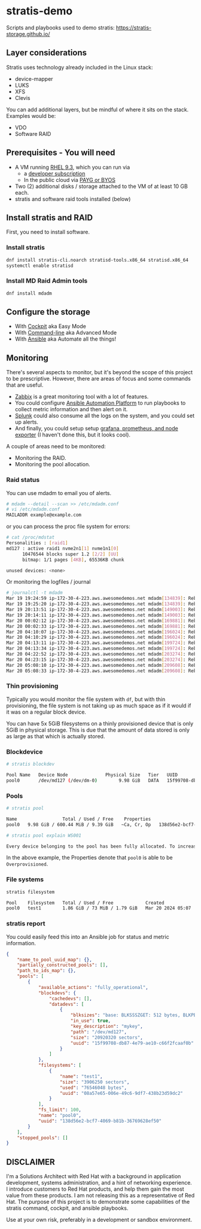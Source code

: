 # stratis-demo
Scripts and playbooks used to demo stratis: https://stratis-storage.github.io/

## Layer considerations

Stratis uses technology already included in the Linux stack:

* device-mapper
* LUKS
* XFS
* Clevis

You can add additional layers, but be mindful of where it sits on the stack. Examples would be:

* VDO
* Software RAID

## Prerequisites - You will need

* A VM running [RHEL 9.3][rhel], which you can run via
    * a [developer subscription][rhel-dev]
    * In the public cloud via [PAYG or BYOS][ccsp]
* Two (2) additional disks / storage attached to the VM of at least 10 GB each.
* stratis and software raid tools installed (below)

[rhel]: https://www.redhat.com/en/technologies/linux-platforms/enterprise-linux
[rhel-dev]: https://developers.redhat.com/articles/faqs-no-cost-red-hat-enterprise-linux
[ccsp]: https://www.redhat.com/en/blog/how-deploy-red-hat-enterprise-linux-cloud

## Install stratis and RAID

First, you need to install software.

### Install stratis

```bash
dnf install stratis-cli.noarch stratisd-tools.x86_64 stratisd.x86_64
systemctl enable stratisd
```

### Install MD Raid Admin tools
```bash
dnf install mdadm
```

## Configure the storage

* With [Cockpit](/Configure_Cockpit.md) aka Easy Mode
* With [Command-line](/Configure_Command.md) aka Advanced Mode
* With [Ansible](/Configure_Ansible.md) aka Automate all the things!

## Monitoring

There's several aspects to monitor, but it's beyond the scope of this project
to be prescriptive. However, there are areas of focus and some commands that
are useful.

* [Zabbix][zabbix] is a great monitoring tool with a lot of features.
* You could configure [Ansible Automation Platform][aap] to run playbooks to collect metric information and then alert on it.
* [Splunk][splunk] could also consume all the logs on the system, and you could set up alerts.
* And finally, you could setup setup [grafana, prometheus, and node exporter][grafana] (I haven't done this, but it looks cool).

[zabbix]: https://www.zabbix.com/index
[aap]: https://www.redhat.com/en/technologies/management/ansible
[splunk]: https://www.splunk.com/
[grafana]: https://grafana.com/docs/grafana-cloud/send-data/metrics/metrics-prometheus/prometheus-config-examples/noagent_linuxnode/

A couple of areas need to be monitored:

* Monitoring the RAID.
* Monitoring the pool allocation.

### Raid status

You can use mdadm to email you of alerts.

```bash
# mdadm --detail --scan >> /etc/mdadm.conf
# vi /etc/mdadm.conf
MAILADDR example@example.com
```

or you can process the proc file system for errors:

```bash
# cat /proc/mdstat
Personalities : [raid1]
md127 : active raid1 nvme2n1[1] nvme1n1[0]
      10476544 blocks super 1.2 [2/2] [UU]
      bitmap: 1/1 pages [4KB], 65536KB chunk

unused devices: <none>
```

Or monitoring the logfiles / journal

```bash
# journalctl -t mdadm
Mar 19 19:24:59 ip-172-30-4-223.aws.awesomedemos.net mdadm[134839]: Rebuild74 event detected on md device /dev/md/raid0
Mar 19 19:25:20 ip-172-30-4-223.aws.awesomedemos.net mdadm[134839]: RebuildFinished event detected on md device /dev/md/raid0
Mar 19 20:13:51 ip-172-30-4-223.aws.awesomedemos.net mdadm[149003]: Rebuild74 event detected on md device /dev/md/raid0
Mar 19 20:14:11 ip-172-30-4-223.aws.awesomedemos.net mdadm[149003]: RebuildFinished event detected on md device /dev/md/raid0
Mar 20 00:02:12 ip-172-30-4-223.aws.awesomedemos.net mdadm[169881]: Rebuild73 event detected on md device /dev/md/raid0
Mar 20 00:02:33 ip-172-30-4-223.aws.awesomedemos.net mdadm[169881]: RebuildFinished event detected on md device /dev/md/raid0
Mar 20 04:10:07 ip-172-30-4-223.aws.awesomedemos.net mdadm[196024]: Rebuild73 event detected on md device /dev/md/raid0
Mar 20 04:10:29 ip-172-30-4-223.aws.awesomedemos.net mdadm[196024]: RebuildFinished event detected on md device /dev/md/raid0
Mar 20 04:13:11 ip-172-30-4-223.aws.awesomedemos.net mdadm[199724]: Rebuild72 event detected on md device /dev/md/raid0
Mar 20 04:13:34 ip-172-30-4-223.aws.awesomedemos.net mdadm[199724]: RebuildFinished event detected on md device /dev/md/raid0
Mar 20 04:22:52 ip-172-30-4-223.aws.awesomedemos.net mdadm[203274]: Rebuild72 event detected on md device /dev/md/raid0
Mar 20 04:23:15 ip-172-30-4-223.aws.awesomedemos.net mdadm[203274]: RebuildFinished event detected on md device /dev/md/raid0
Mar 20 05:08:10 ip-172-30-4-223.aws.awesomedemos.net mdadm[209608]: Rebuild72 event detected on md device /dev/md/raid0
Mar 20 05:08:33 ip-172-30-4-223.aws.awesomedemos.net mdadm[209608]: RebuildFinished event detected on md device /dev/md/raid0
```

### Thin provisioning

Typically you would monitor the file system with `df`, but with thin
provisioning, the file system is not taking up as much space as if it would if
it was on a regular block device.

You can have 5x 5GiB filesystems on a thinly provisioned device that is only
5GiB in physical storage. This is due that the amount of data stored is only as
large as that which is actually stored.

### Blockdevice

```bash
# stratis blockdev

Pool Name   Device Node              Physical Size   Tier   UUID
pool0       /dev/md127 (/dev/dm-0)        9.98 GiB   DATA   15f99708-db87-4e79-ae10-c66f2fcaaf0b
```

### Pools

```bash
# stratis pool

Name                 Total / Used / Free    Properties                                   UUID   Alerts
pool0   9.98 GiB / 600.44 MiB / 9.39 GiB   ~Ca, Cr, Op   138d56e2-bcf7-4069-b81b-36769628ef50   WS001

# stratis pool explain WS001

Every device belonging to the pool has been fully allocated. To increase the allocable space, add additional data devices to the pool.
```

In the above example, the Properties denote that `pool0` is able to be `Overprovisioned`.

### File systems
```bash
stratis filesystem

Pool    Filesystem   Total / Used / Free            Created             Device                     UUID
pool0   test1        1.86 GiB / 73 MiB / 1.79 GiB   Mar 20 2024 05:07   /dev/stratis/pool0/test1   08a57e65-006e-49c6-9df7-438b23d59dc2
```

### stratis report

You could easily feed this into an Ansible job for status and metric information.

```json
{
    "name_to_pool_uuid_map": {},
    "partially_constructed_pools": [],
    "path_to_ids_map": {},
    "pools": [
        {
            "available_actions": "fully_operational",
            "blockdevs": {
                "cachedevs": [],
                "datadevs": [
                    {
                        "blksizes": "base: BLKSSSZGET: 512 bytes, BLKPBSZGET: 512 bytes, crypt: BLKSSSZGET: 512 bytes, BLKPBSZGET: 512 bytes",
                        "in_use": true,
                        "key_description": "mykey",
                        "path": "/dev/md127",
                        "size": "20920320 sectors",
                        "uuid": "15f99708-db87-4e79-ae10-c66f2fcaaf0b"
                    }
                ]
            },
            "filesystems": [
                {
                    "name": "test1",
                    "size": "3906250 sectors",
                    "used": "76546048 bytes",
                    "uuid": "08a57e65-006e-49c6-9df7-438b23d59dc2"
                }
            ],
            "fs_limit": 100,
            "name": "pool0",
            "uuid": "138d56e2-bcf7-4069-b81b-36769628ef50"
        }
    ],
    "stopped_pools": []
}
```

## DISCLAIMER

I'm a Solutions Architect with Red Hat with a background in application
development, systems administration, and a hint of networking experience. I
introduce customers to Red Hat products, and help them gain the most value from
these products. I am not releasing this as a representative of Red Hat. The
purpose of this project is to demonstrate some capabilities of the stratis
command, cockpit, and ansible playbooks.

Use at your own risk, preferably in a development or sandbox environment.
